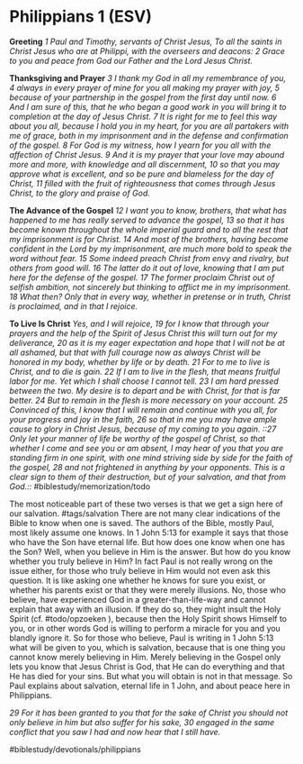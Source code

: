 # Philippians 1 (ESV)
**Greeting**
*1 Paul and Timothy, servants of Christ Jesus,*
*To all the saints in Christ Jesus who are at Philippi, with the overseers and deacons:*
*2 Grace to you and peace from God our Father and the Lord Jesus Christ.*

**Thanksgiving and Prayer**
*3 I thank my God in all my remembrance of you, 4 always in every prayer of mine for you all making my prayer with joy, 5 because of your partnership in the gospel from the first day until now. 6 And I am sure of this, that he who began a good work in you will bring it to completion at the day of Jesus Christ. 7 It is right for me to feel this way about you all, because I hold you in my heart, for you are all partakers with me of grace, both in my imprisonment and in the defense and confirmation of the gospel. 8 For God is my witness, how I yearn for you all with the affection of Christ Jesus. 9 And it is my prayer that your love may abound more and more, with knowledge and all discernment, 10 so that you may approve what is excellent, and so be pure and blameless for the day of Christ, 11 filled with the fruit of righteousness that comes through Jesus Christ, to the glory and praise of God.*

**The Advance of the Gospel**
*12 I want you to know, brothers, that what has happened to me has really served to advance the gospel, 13 so that it has become known throughout the whole imperial guard and to all the rest that my imprisonment is for Christ. 14 And most of the brothers, having become confident in the Lord by my imprisonment, are much more bold to speak the word without fear.*
*15 Some indeed preach Christ from envy and rivalry, but others from good will. 16 The latter do it out of love, knowing that I am put here for the defense of the gospel. 17 The former proclaim Christ out of selfish ambition, not sincerely but thinking to afflict me in my imprisonment. 18 What then? Only that in every way, whether in pretense or in truth, Christ is proclaimed, and in that I rejoice.*

**To Live Is Christ**
*Yes, and I will rejoice, 19 for I know that through your prayers and the help of the Spirit of Jesus Christ this will turn out for my deliverance, 20 as it is my eager expectation and hope that I will not be at all ashamed, but that with full courage now as always Christ will be honored in my body, whether by life or by death. 21 For to me to live is Christ, and to die is gain. 22 If I am to live in the flesh, that means fruitful labor for me. Yet which I shall choose I cannot tell. 23 I am hard pressed between the two. My desire is to depart and be with Christ, for that is far better. 24 But to remain in the flesh is more necessary on your account. 25 Convinced of this, I know that I will remain and continue with you all, for your progress and joy in the faith, 26 so that in me you may have ample cause to glory in Christ Jesus, because of my coming to you again.*
*::27 Only let your manner of life be worthy of the gospel of Christ, so that whether I come and see you or am absent, I may hear of you that you are standing firm in one spirit, with one mind striving side by side for the faith of the gospel, 28 and not frightened in anything by your opponents. This is a clear sign to them of their destruction, but of your salvation, and that from God.::* #biblestudy/memorization/todo 

The most noticeable part of these two verses is that we get a sign here of our salvation. #tags/salvation There are not many clear indications of the Bible to know when one is saved. The authors of the Bible, mostly Paul, most likely assume one knows. In 1 John 5:13 for example it says that those who have the Son have eternal life. But how does one know when one has the Son? Well, when you believe in Him is the answer. But how do you know whether you truly believe in Him? 
In fact Paul is not really wrong on the issue either, for those who truly believe in Him would not even ask this question. It is like asking one whether he knows for sure you exist, or whether his parents exist or that they were merely illusions. No, those who believe, have experienced God in a greater-than-life-way and cannot explain that away with an illusion. If they do so, they might insult the Holy Spirit (cf. #todo/opzoeken ), because then the Holy Spirit shows Himself to you, or in other words God is willing to perform a miracle for you and you blandly ignore it. So for those who believe, Paul is writing in 1 John 5:13 what will be given to you, which is salvation, because that is one thing you cannot know merely believing in Him. Merely believing in the Gospel only lets you know that Jesus Christ is God, that He can do everything and that He has died for your sins. But what you will obtain is not in that message. So Paul explains about salvation, eternal life in 1 John, and about peace here in Philippians. 

*29 For it has been granted to you that for the sake of Christ you should not only believe in him but also suffer for his sake, 30 engaged in the same conflict that you saw I had and now hear that I still have.*



#biblestudy/devotionals/philippians